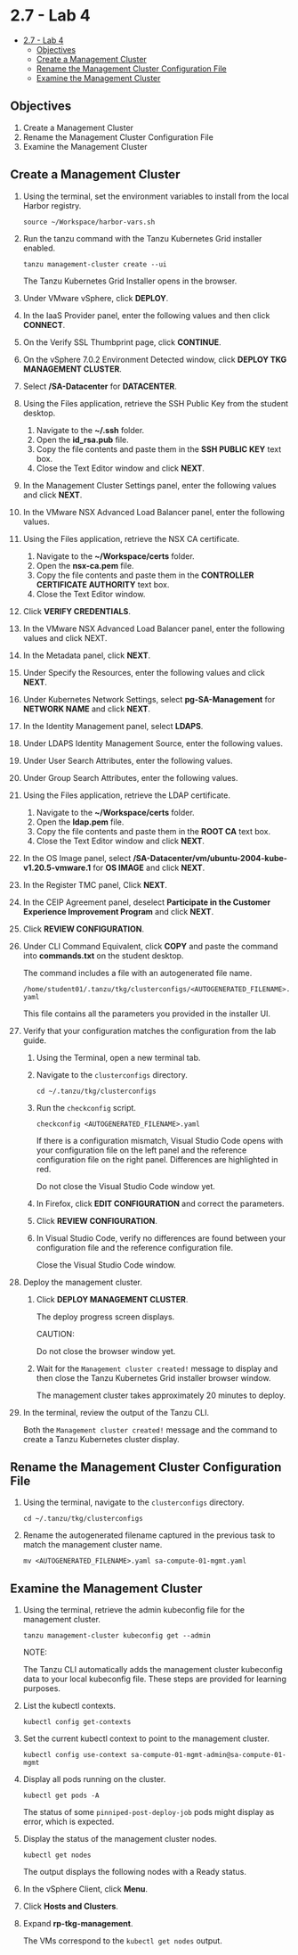 # 2.7 - Lab 4

- [2.7 - Lab 4](#27---lab-4)
  - [Objectives](#objectives)
  - [Create a Management Cluster](#create-a-management-cluster)
  - [Rename the Management Cluster Configuration File](#rename-the-management-cluster-configuration-file)
  - [Examine the Management Cluster](#examine-the-management-cluster)

## Objectives

1. Create a Management Cluster
2. Rename the Management Cluster Configuration File
3. Examine the Management Cluster

## Create a Management Cluster

1. Using the terminal, set the environment variables to install from the local Harbor registry.

    `source ~/Workspace/harbor-vars.sh`

2. Run the tanzu command with the Tanzu Kubernetes Grid installer enabled.

    `tanzu management-cluster create --ui`

    The Tanzu Kubernetes Grid Installer opens in the browser.

3. Under VMware vSphere, click **DEPLOY**.
4. In the IaaS Provider panel, enter the following values and then click **CONNECT**.
5. On the Verify SSL Thumbprint page, click **CONTINUE**.
6. On the vSphere 7.0.2 Environment Detected window, click **DEPLOY TKG MANAGEMENT CLUSTER**.
7. Select **/SA-Datacenter** for **DATACENTER**.
8. Using the Files application, retrieve the SSH Public Key from the student desktop.
    1. Navigate to the **~/.ssh** folder.
    2. Open the **id_rsa.pub** file.
    3. Copy the file contents and paste them in the **SSH PUBLIC KEY** text box.
    4. Close the Text Editor window and click **NEXT**.
9. In the Management Cluster Settings panel, enter the following values and click **NEXT**.
10. In the VMware NSX Advanced Load Balancer panel, enter the following values.
11. Using the Files application, retrieve the NSX CA certificate.
    1. Navigate to the **~/Workspace/certs** folder.
    2. Open the **nsx-ca.pem** file.
    3. Copy the file contents and paste them in the **CONTROLLER CERTIFICATE AUTHORITY** text box.
    4. Close the Text Editor window.
12. Click **VERIFY CREDENTIALS**.
13. In the VMware NSX Advanced Load Balancer panel, enter the following values and click NEXT.
14. In the Metadata panel, click **NEXT**.
15. Under Specify the Resources, enter the following values and click **NEXT**.
16. Under Kubernetes Network Settings, select **pg-SA-Management** for **NETWORK NAME** and click **NEXT**.
17. In the Identity Management panel, select **LDAPS**.
18. Under LDAPS Identity Management Source, enter the following values.
19. Under User Search Attributes, enter the following values.
20. Under Group Search Attributes, enter the following values.
21. Using the Files application, retrieve the LDAP certificate.
    1. Navigate to the **~/Workspace/certs** folder.
    2. Open the **ldap.pem** file.
    3. Copy the file contents and paste them in the **ROOT CA** text box.
    4. Close the Text Editor window and click **NEXT**.
22. In the OS Image panel, select **/SA-Datacenter/vm/ubuntu-2004-kube-v1.20.5-vmware.1** for **OS IMAGE** and click **NEXT**.
23. In the Register TMC panel, Click **NEXT**.
24. In the CEIP Agreement panel, deselect **Participate in the Customer Experience Improvement Program** and click **NEXT**.
25. Click **REVIEW CONFIGURATION**.
26. Under CLI Command Equivalent, click **COPY** and paste the command into **commands.txt** on the student desktop.

    The command includes a file with an autogenerated file name.

    `/home/student01/.tanzu/tkg/clusterconfigs/<AUTOGENERATED_FILENAME>.yaml`

    This file contains all the parameters you provided in the installer UI.

27. Verify that your configuration matches the configuration from the lab guide.
    1. Using the Terminal, open a new terminal tab.
    2. Navigate to the `clusterconfigs` directory.

        `cd ~/.tanzu/tkg/clusterconfigs`

    3. Run the `checkconfig` script.

        `checkconfig <AUTOGENERATED_FILENAME>.yaml`

        If there is a configuration mismatch, Visual Studio Code opens with your configuration file on the left panel and the reference configuration file on the right panel. Differences are highlighted in red.

        Do not close the Visual Studio Code window yet.

    4. In Firefox, click **EDIT CONFIGURATION** and correct the parameters.
    5. Click **REVIEW CONFIGURATION**.
    6. In Visual Studio Code, verify no differences are found between your configuration file and the reference configuration file.

        Close the Visual Studio Code window.

28. Deploy the management cluster.
    1. Click **DEPLOY MANAGEMENT CLUSTER**.

        The deploy progress screen displays.

        CAUTION:

        Do not close the browser window yet.

    2. Wait for the `Management cluster created!` message to display and then close the Tanzu Kubernetes Grid installer browser window.

        The management cluster takes approximately 20 minutes to deploy.

29. In the terminal, review the output of the Tanzu CLI.

    Both the `Management cluster created!` message and the command to create a Tanzu Kubernetes cluster display.

## Rename the Management Cluster Configuration File

1. Using the terminal, navigate to the `clusterconfigs` directory.

    `cd ~/.tanzu/tkg/clusterconfigs`

2. Rename the autogenerated filename captured in the previous task to match the management cluster name.

    `mv <AUTOGENERATED_FILENAME>.yaml sa-compute-01-mgmt.yaml`

## Examine the Management Cluster

1. Using the terminal, retrieve the admin kubeconfig file for the management cluster.

    `tanzu management-cluster kubeconfig get --admin`

    NOTE:

    The Tanzu CLI automatically adds the management cluster kubeconfig data to your local kubeconfig file. These steps are provided for learning purposes.

2. List the kubectl contexts.

    `kubectl config get-contexts`

3. Set the current kubectl context to point to the management cluster.

    `kubectl config use-context sa-compute-01-mgmt-admin@sa-compute-01-mgmt`

4. Display all pods running on the cluster.

    `kubectl get pods -A`

    The status of some `pinniped-post-deploy-job` pods might display as error, which is expected.

5. Display the status of the management cluster nodes.

    `kubectl get nodes`

    The output displays the following nodes with a Ready status.

6. In the vSphere Client, click **Menu**.
7. Click **Hosts and Clusters**.
8. Expand **rp-tkg-management**.

    The VMs correspond to the `kubectl get nodes` output.
